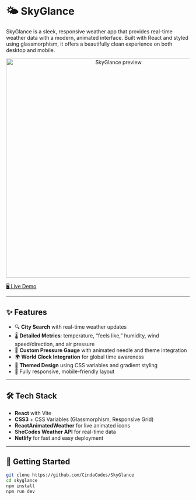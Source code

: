 # 🌤️ SkyGlance

SkyGlance is a sleek, responsive weather app that provides real-time weather data with a modern, animated interface. Built with React and styled using glassmorphism, it offers a beautifully clean experience on both desktop and mobile.

<p align="center">
  <img src="./screenshot.png" alt="SkyGlance preview" width="600" />
</p>

[🖥️ Live Demo](https://skyglance.netlify.app/)

---

## ✨ Features

- 🔍 **City Search** with real-time weather updates  
- 🌡️ **Detailed Metrics**: temperature, “feels like,” humidity, wind speed/direction, and air pressure  
- 🎯 **Custom Pressure Gauge** with animated needle and theme integration  
- 🌍 **World Clock Integration** for global time awareness  
- 🎨 **Themed Design** using CSS variables and gradient styling  
- 📱 Fully responsive, mobile-friendly layout  

---

## 🛠️ Tech Stack

- **React** with Vite  
- **CSS3** + CSS Variables (Glassmorphism, Responsive Grid)  
- **ReactAnimatedWeather** for live animated icons  
- **SheCodes Weather API** for real-time data  
- **Netlify** for fast and easy deployment  

---

## 🚀 Getting Started

```bash
git clone https://github.com/CindaCodes/SkyGlance
cd skyglance
npm install
npm run dev

